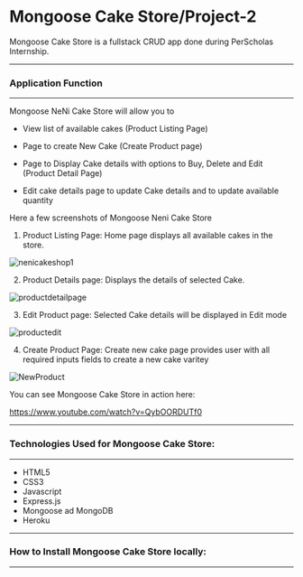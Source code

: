 
# Mongoose Cake Store/Project-2

Mongoose Cake Store is a fullstack CRUD app done during PerScholas Internship.

--------------------------------------------------------------------------------------------
### Application Function
-----------------------------------------------------------------------------------------------
Mongoose NeNi Cake Store will allow you to 

- View list of available cakes (Product Listing Page)

- Page to create New Cake (Create Product page)

- Page to Display Cake details with options to Buy, Delete and Edit (Product Detail Page)

- Edit cake details page to update Cake details and to update available quantity 


Here a few screenshots of Mongoose Neni Cake Store

1. Product Listing Page: Home page displays all available cakes in the store.

![nenicakeshop1](https://user-images.githubusercontent.com/98413761/158913519-8e0b84c9-c311-47b1-9d4e-4b847cef650f.png)

2. Product Details page: Displays the details of selected Cake.

![productdetailpage](https://user-images.githubusercontent.com/98413761/158930543-f7b296a5-148b-485e-a396-81dfb4fa8910.png)

3. Edit Product page: Selected Cake details will be displayed in Edit mode

![productedit](https://user-images.githubusercontent.com/98413761/158919302-f40ae068-b7a1-47f2-ba80-8ec82a8dafe9.png)

4. Create Product Page: Create new cake page provides user with all required inputs fields to create a new cake varitey 

![NewProduct](https://user-images.githubusercontent.com/98413761/158919130-01716a8b-7102-4e7e-9ca4-d677087fe967.png)

You can see Mongoose Cake Store in action here:

https://www.youtube.com/watch?v=QybOORDUTf0


--------------------------------------------------------------------------------------------------------
### Technologies Used for Mongoose Cake Store:
-------------------------------------------------------------------------------------------------------
- HTML5
- CSS3
- Javascript
- Express.js
- Mongoose ad MongoDB
- Heroku
---------------------------------------------------------------------------------------------------------
### How to Install Mongoose Cake Store locally:
------------------------------------------------------------------------------------------------------------
